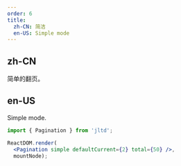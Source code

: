 ```yaml
---
order: 6
title:
  zh-CN: 简洁
  en-US: Simple mode
---
```


## zh-CN

简单的翻页。

## en-US

Simple mode.

````jsx
import { Pagination } from 'jltd';

ReactDOM.render(
  <Pagination simple defaultCurrent={2} total={50} />,
  mountNode);
````

